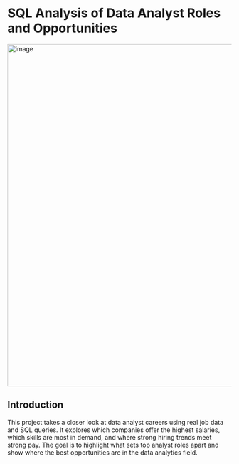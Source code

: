 #  SQL Analysis of Data Analyst Roles and Opportunities

<img width="1360" height="768" alt="image" src="https://github.com/user-attachments/assets/1146fc24-8960-4645-bc80-ec134c4b5c69" />

## Introduction

This project takes a closer look at data analyst careers using real job data and SQL queries.
It explores which companies offer the highest salaries, which skills are most in demand, and where strong hiring trends meet strong pay.
The goal is to highlight what sets top analyst roles apart and show where the best opportunities are in the data analytics field.
